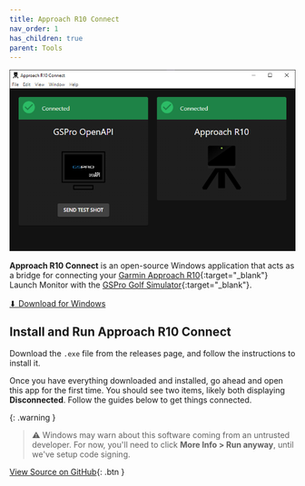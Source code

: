 ```yaml
---
title: Approach R10 Connect
nav_order: 1
has_children: true
parent: Tools
---
```


<img src="/assets/approach_r10_connect/window.png" />

**Approach R10 Connect** is an open-source Windows application that acts as a bridge for connecting your [Garmin Approach R10](https://www.garmin.com/en-US/p/695391){:target="\_blank"} Launch Monitor with the [GSPro Golf Simulator](https://gsprogolf.com/){:target="\_blank"}.

<p style="margin-top: 1rem;">
  <span class="fs-8">
    <a class="btn btn-blue" href="https://github.com/dudewheresmycode/gspro-openconnect-approach-r10/releases/latest" target="\_blank">⬇ Download for Windows</a>
  </span>
</p>

## Install and Run Approach R10 Connect

Download the `.exe` file from the releases page, and follow the instructions to install it.

Once you have everything downloaded and installed, go ahead and open this app for the first time. You should see two items, likely both displaying **Disconnected**. Follow the guides below to get things connected.

{: .warning }

> ⚠️ Windows may warn about this software coming from an untrusted developer. For now, you'll need to click **More Info > Run anyway**, until we've setup code signing.

[View Source on GitHub](https://github.com/dudewheresmycode/gspro-openconnect-approach-r10){: .btn }
